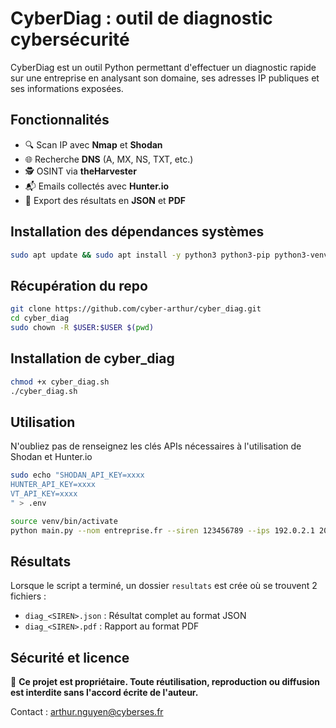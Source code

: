 # CyberDiag : outil de diagnostic cybersécurité

CyberDiag est un outil Python permettant d'effectuer un diagnostic rapide sur une entreprise en analysant son domaine, ses adresses IP publiques et ses informations exposées.

## Fonctionnalités

- 🔍 Scan IP avec **Nmap** et **Shodan**
- 🌐 Recherche **DNS** (A, MX, NS, TXT, etc.)
- 🕵️ OSINT via **theHarvester**
- 📬 Emails collectés avec **Hunter.io**
- 📄 Export des résultats en **JSON** et **PDF**

## Installation des dépendances systèmes
```bash
sudo apt update && sudo apt install -y python3 python3-pip python3-venv python3-full nmap git dnsutils
```
## Récupération du repo
```bash
git clone https://github.com/cyber-arthur/cyber_diag.git
cd cyber_diag
sudo chown -R $USER:$USER $(pwd)
```

## Installation de cyber_diag
```bash
chmod +x cyber_diag.sh
./cyber_diag.sh
```

## Utilisation
N'oubliez pas de renseignez les clés APIs nécessaires à l'utilisation de Shodan et Hunter.io
```bash
sudo echo "SHODAN_API_KEY=xxxx
HUNTER_API_KEY=xxxx
VT_API_KEY=xxxx
" > .env
```

```bash
source venv/bin/activate
python main.py --nom entreprise.fr --siren 123456789 --ips 192.0.2.1 203.0.113.5
```

## Résultats
Lorsque le script a terminé, un dossier `resultats` est crée où se trouvent 2 fichiers : 
- `diag_<SIREN>.json` : Résultat complet au format JSON
- `diag_<SIREN>.pdf` : Rapport au format PDF 

## Sécurité et licence

🛑 **Ce projet est propriétaire. Toute réutilisation, reproduction ou diffusion est interdite sans l'accord écrite de l'auteur.**

Contact : arthur.nguyen@cyberses.fr
